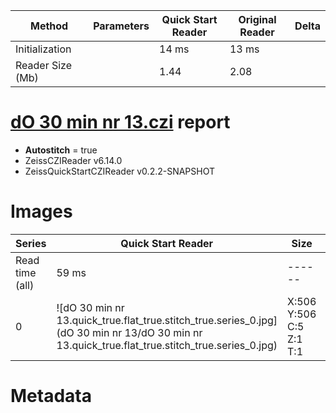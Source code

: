 |  Method            | Parameters       | Quick Start Reader | Original Reader | Delta  |
| -------------------|------------------|--------------------|-----------------|------- |
| Initialization     |                  |14 ms|13 ms|        |
| Reader Size (Mb)     |                  |1.44|2.08|        |
# [dO 30 min nr 13.czi](https://zenodo.org/record/5714530/files/dO%2030%20min%20nr%2013.czi) report
 - **Autostitch** = true
 - ZeissCZIReader v6.14.0
 - ZeissQuickStartCZIReader v0.2.2-SNAPSHOT

# Images 

| Series            | Quick Start Reader | Size | Original Reader | Size | #Diffs |
|-------------------|--------------------|------|-----------------|------|--------|
| Read time (all)   |59 ms|------|70 ms|------|--------|
|0|![dO 30 min nr 13.quick_true.flat_true.stitch_true.series_0.jpg](dO 30 min nr 13/dO 30 min nr 13.quick_true.flat_true.stitch_true.series_0.jpg)|X:506<br>Y:506<br>C:5<br>Z:1<br>T:1|![dO 30 min nr 13.quick_false.flat_true.stitch_true.series_0.jpg](dO 30 min nr 13/dO 30 min nr 13.quick_false.flat_true.stitch_true.series_0.jpg)|X:506<br>Y:506<br>C:5<br>Z:1<br>T:1|0|

# Metadata

